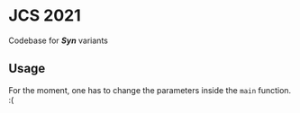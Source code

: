 # JCS 2021
Codebase for __*Syn*__ variants

## Usage
For the moment, one has to change the parameters inside the <code>main</code> function. :(
